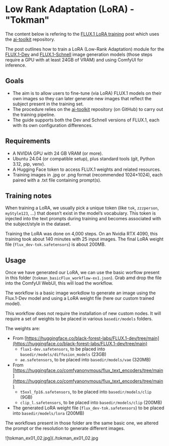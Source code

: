 # Low Rank Adaptation (LoRA) - "Tokman"

The content below is refering to the [FLUX.1 LoRA training](https://www.gkr.one/blg-20240818-flux-lora-training) post which uses the [ai-toolkit](https://github.com/ostris/ai-toolkit) repository.

The post outlines how to train a LoRA (Low-Rank Adaptation) module for the [FLUX.1-Dev](https://huggingface.co/black-forest-labs/FLUX.1-dev) and [FLUX.1-Schnell](https://huggingface.co/black-forest-labs/FLUX.1-schnell) image generation models (those steps require a GPU with at least 24GB of VRAM) and using ComfyUI for inference.

## Goals

- The aim is to allow users to fine-tune (via LoRA) FLUX.1 models on their own images so they can later generate new images that reflect the subject present in the training set.
- The procedure relies on the [ai-toolkit](https://github.com/ostris/ai-toolkit) repository (on GitHub) to carry out the training pipeline.
- The guide supports both the Dev and Schnell versions of FLUX.1, each with its own configuration differences.

## Requirements

- A NVIDIA GPU with 24 GB VRAM (or more).
- Ubuntu 24.04 (or compatible setup), plus standard tools (git, Python 3.12, pip, venv).
- A Hugging Face token to access FLUX.1 weights and related resources.
- Training images in .jpg or .png format (recommended 1024×1024), each paired with a .txt file containing prompt(s).

## Training notes

When training a LoRA, we usually pick a unique token (like `tok`, `zzzperson`, `myStyle123`, ...) that doesn’t exist in the model’s vocabulary.
This token is injected into the text prompts during training and becomes associated with the subject/style in the dataset.

Training the LoRA was done on 4,000 steps.
On an Nvidia RTX 4090, this training took about 140 minutes with 25 input images.
The final LoRA weight file (`flux_dev-tok.safetensors`) is about 200MB.

## Usage

Once we have generated our LoRA, we can use the basic worflow present in this folder (`tokman_basicFlux_workflow-ex1.json`).
Grab amd drop the file into the ComfyUI WebUI, this will load the workflow.

The workflow is a basic image workdlow to generate an image using the Flux.1-Dev model and using a LoRA weight file (here our custom trained model).

This workflow does not require the installation of new custom nodes.
It will require a set of weights to be placed in various `basedir/models` folders.

The weights are:

- From [https://huggingface.co/black-forest-labs/FLUX.1-dev/tree/main](https://huggingface.co/black-forest-labs/FLUX.1-dev/tree/main)
  - `flux1-dev.safetensors`, to be placed into `basedir/models/diffusion_models` (23GB)
  - `ae.safetensors`, to be placed into `basedir/models/vae` (320MB)
- From [https://huggingface.co/comfyanonymous/flux_text_encoders/tree/main](https://huggingface.co/comfyanonymous/flux_text_encoders/tree/main)
  - `t5xxl_fp16.safetensors`, to be placed into `basedir/models/clip` (9GB)
  - `clip_l.safetensors`, to be placed into `basedir/models/clip` (200MB)
- The generated LoRA weight file (`flux_dev-tok.safetensors`) to be placed into `basedir/models/lora` (200MB)

The workflows present in those folder are the same basic one, we altered the prompt or the resolution to generate different images.

![tokman_ex01_02.jpg](./tokman_ex01_02.jpg
